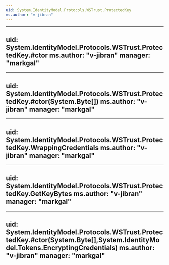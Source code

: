 ```yaml
---
uid: System.IdentityModel.Protocols.WSTrust.ProtectedKey
ms.author: "v-jibran"
---
```


---
uid: System.IdentityModel.Protocols.WSTrust.ProtectedKey.#ctor
ms.author: "v-jibran"
manager: "markgal"
---

---
uid: System.IdentityModel.Protocols.WSTrust.ProtectedKey.#ctor(System.Byte[])
ms.author: "v-jibran"
manager: "markgal"
---

---
uid: System.IdentityModel.Protocols.WSTrust.ProtectedKey.WrappingCredentials
ms.author: "v-jibran"
manager: "markgal"
---

---
uid: System.IdentityModel.Protocols.WSTrust.ProtectedKey.GetKeyBytes
ms.author: "v-jibran"
manager: "markgal"
---

---
uid: System.IdentityModel.Protocols.WSTrust.ProtectedKey.#ctor(System.Byte[],System.IdentityModel.Tokens.EncryptingCredentials)
ms.author: "v-jibran"
manager: "markgal"
---
